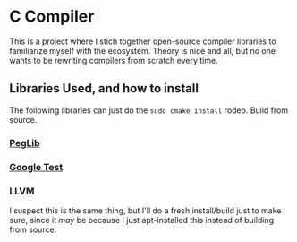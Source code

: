 # C Compiler

This is a project where I stich together open-source compiler libraries to familiarize myself with the ecosystem. Theory is nice and all, but no one wants to be rewriting compilers from scratch every time.

## Libraries Used, and how to install

The following libraries can just do the `sudo cmake install` rodeo. Build from source.

### [PegLib](https://github.com/yhirose/cpp-peglib)

### [Google Test](https://github.com/google/googletest)

### LLVM

I suspect this is the same thing, but I'll do a fresh install/build just to make sure, since it *may* be because I just apt-installed this instead of building from source.
